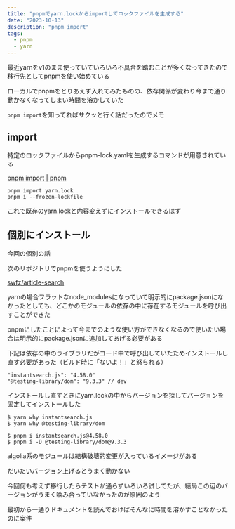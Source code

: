 ```yaml
---
title: "pnpmでyarn.lockからimportしてロックファイルを生成する"
date: "2023-10-13"
description: "pnpm import"
tags:
  - pnpm
  - yarn
---
```


最近yarnをv1のまま使っていていろいろ不具合を踏むことが多くなってきたので移行先としてpnpmを使い始めている

ローカルでpnpmをとりあえず入れてみたものの、依存関係が変わり今まで通り動かなくなってしまい時間を溶かしていた

`pnpm import`を知ってればサクッと行く話だったのでメモ

## import

特定のロックファイルからpnpm-lock.yamlを生成するコマンドが用意されている

[pnpm import | pnpm](https://pnpm.io/cli/import)


```shell
pnpm import yarn.lock
pnpm i --frozen-lockfile
```

これで既存のyarn.lockと内容変えずにインストールできるはず

## 個別にインストール

今回の個別の話

次のリポジトリでpnpmを使うようにした

[swfz/article-search](https://github.com/swfz/article-search)

yarnの場合フラットなnode_modulesになっていて明示的にpackage.jsonになかったとしても、どこかのモジュールの依存の中に存在するモジュールを呼び出すことができた

pnpmにしたことによって今までのような使い方ができなくなるので使いたい場合は明示的にpackage.jsonに追加してあげる必要がある

下記は依存の中のライブラリだがコード中で呼び出していたためインストールし直す必要があった（ビルド時に「ないよ！」と怒られる）

```
"instantsearch.js": "4.58.0"
"@testing-library/dom": "9.3.3" // dev
```

インストールし直すときにyarn.lockの中からバージョンを探してバージョンを固定してインストールした

```shell
$ yarn why instantsearch.js
$ yarn why @testing-library/dom
```

```shell
$ pnpm i instantsearch.js@4.58.0
$ pnpm i -D @testing-library/dom@9.3.3
```

algolia系のモジュールは結構破壊的変更が入っているイメージがある

だいたいバージョン上げるとうまく動かない

今回何も考えず移行したらテストが通らずいろいろ試してたが、結局この辺のバージョンがうまく噛み合っていなかったのが原因のよう

<!-- textlint-disable prh -->
最初から一通りドキュメントを読んでおけばそんなに時間を溶かすことなかったのに案件
<!-- textlint-enable prh -->